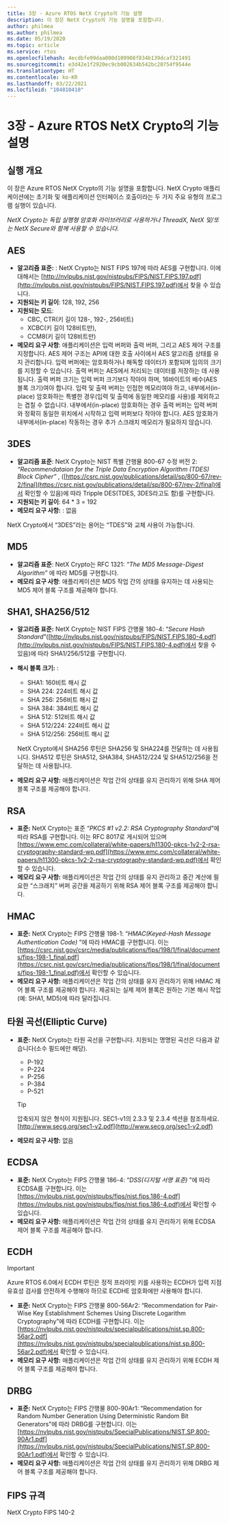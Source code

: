 ```yaml
---
title: 3장 - Azure RTOS NetX Crypto의 기능 설명
description: 이 장은 NetX Crypto의 기능 설명을 포함합니다.
author: philmea
ms.author: philmea
ms.date: 05/19/2020
ms.topic: article
ms.service: rtos
ms.openlocfilehash: 4ecdbfe99daa000d109908f834b139dcaf321491
ms.sourcegitcommit: e3d42e1f2920ec9cb002634b542bc20754f9544e
ms.translationtype: HT
ms.contentlocale: ko-KR
ms.lasthandoff: 03/22/2021
ms.locfileid: "104810410"
---
```

# <a name="chapter-3---functional-description-of-azure-rtos-netx-crypto"></a>3장 - Azure RTOS NetX Crypto의 기능 설명

## <a name="execution-overview"></a>실행 개요

이 장은 Azure RTOS NetX Crypto의 기능 설명을 포함합니다. NetX Crypto 애플리케이션에는 초기화 및 애플리케이션 인터페이스 호출이라는 두 가지 주요 유형의 프로그램 실행이 있습니다.

*NetX Crypto는 독립 실행형 암호화 라이브러리로 사용하거나 ThreadX, NetX 및/또는 NetX Secure와 함께 사용할 수 있습니다.*

## <a name="aes"></a>AES

- **알고리즘 표준:** : NetX Crypto는 NIST FIPS 197에 따라 AES를 구현합니다. 이에 대해서는 [http://nvlpubs.nist.gov/nistpubs/FIPS/NIST.FIPS.197.pdf](http://nvlpubs.nist.gov/nistpubs/FIPS/NIST.FIPS.197.pdf)에서 찾을 수 있습니다.
- **지원되는 키 길이**: 128, 192, 256
- **지원되는 모드**:
  - CBC, CTR(키 길이 128-, 192-, 256비트)
  - XCBC(키 길이 128비트만),
  - CCM8(키 길이 128비트만)
- **메모리 요구 사항**: 애플리케이션은 입력 버퍼와 출력 버퍼, 그리고 AES 제어 구조를 지정합니다. AES 제어 구조는 API에 대한 호출 사이에서 AES 알고리즘 상태를 유지 관리합니다. 입력 버퍼에는 암호화하거나 해독할 데이터가 포함되며 임의의 크기를 지정할 수 있습니다. 출력 버퍼는 AES에서 처리되는 데이터를 저장하는 데 사용됩니다. 출력 버퍼 크기는 입력 버퍼 크기보다 작아야 하며, 16바이트의 배수(AES 블록 크기)여야 합니다. 입력 및 출력 버퍼는 인접한 메모리여야 하고, 내부에서(in-place) 암호화하는 특별한 경우(입력 및 출력에 동일한 메모리를 사용)를 제외하고는 겹칠 수 없습니다. 내부에서(in-place) 암호화하는 경우 출력 버퍼는 입력 버퍼와 정확히 동일한 위치에서 시작하고 입력 버퍼보다 작아야 합니다. AES 암호화가 내부에서(in-place) 작동하는 경우 추가 스크래치 메모리가 필요하지 않습니다.

## <a name="3des"></a>3DES

- **알고리즘 표준**: NetX Crypto는 NIST 특별 간행물 800-67 수정 버전 2: *“Recommendataion for the Triple Data Encryption Algorithm (TDES) Block Cipher”* , ([https://csrc.nist.gov/publications/detail/sp/800-67/rev-2/final](https://csrc.nist.gov/publications/detail/sp/800-67/rev-2/final)에서 확인할 수 있음)에 따라 Tripple DES(TDES, 3DES라고도 함)를 구현합니다.
- **지원되는 키 길이**: 64 * 3 = 192
- **메모리 요구 사항:** : 없음

NetX Crypto에서 “3DES”라는 용어는 “TDES”와 교체 사용이 가능합니다.

## <a name="md5"></a>MD5

- **알고리즘 표준**: NetX Crypto는 RFC 1321: *“The MD5 Message-Digest Algorithm”* 에 따라 MD5를 구현합니다.
- **메모리 요구 사항**: 애플리케이션은 MD5 작업 간의 상태를 유지하는 데 사용되는 MD5 제어 블록 구조를 제공해야 합니다.

## <a name="sha1-sha256512"></a>SHA1, SHA256/512

- **알고리즘 표준:** NetX Crypto는 NIST FIPS 간행물 180-4: “*Secure Hash Standard*”([http://nvlpubs.nist.gov/nistpubs/FIPS/NIST.FIPS.180-4.pdf](http://nvlpubs.nist.gov/nistpubs/FIPS/NIST.FIPS.180-4.pdf)에서 찾을 수 있음)에 따라 SHA1/256/512를 구현합니다.
- **해시 블록 크기:** :
  - SHA1: 160비트 해시 값
  - SHA 224: 224비트 해시 값
  - SHA 256: 256비트 해시 값
  - SHA 384: 384비트 해시 값
  - SHA 512: 512비트 해시 값
  - SHA 512/224: 224비트 해시 값
  - SHA 512/256: 256비트 해시 값

  NetX Crypto에서 SHA256 루틴은 SHA256 및 SHA224를 전달하는 데 사용됩니다. SHA512 루틴은 SHA512, SHA384, SHA512/224 및 SHA512/256을 전달하는 데 사용됩니다.
- **메모리 요구 사항:** 애플리케이션은 작업 간의 상태를 유지 관리하기 위해 SHA 제어 블록 구조를 제공해야 합니다.

## <a name="rsa"></a>RSA

- **표준:** NetX Crypto는 표준 “*PKCS #1 v2.2: RSA Cryptography Standard*”에 따라 RSA를 구현합니다. 이는 RFC 8017로 게시되어 있으며 [https://www.emc.com/collateral/white-papers/h11300-pkcs-1v2-2-rsa-cryptography-standard-wp.pdf](https://www.emc.com/collateral/white-papers/h11300-pkcs-1v2-2-rsa-cryptography-standard-wp.pdf)에서 확인할 수 있습니다.
- **메모리 요구 사항:** 애플리케이션은 작업 간의 상태를 유지 관리하고 중간 계산에 필요한 “스크래치” 버퍼 공간을 제공하기 위해 RSA 제어 블록 구조를 제공해야 합니다.

## <a name="hmac"></a>HMAC

- **표준:** NetX Crypto는 FIPS 간행물 198-1: “*HMAC(Keyed-Hash Message Authentication Code)* ”에 따라 HMAC를 구현합니다. 이는 [https://csrc.nist.gov/csrc/media/publications/fips/198/1/final/documents/fips-198-1_final.pdf](https://csrc.nist.gov/csrc/media/publications/fips/198/1/final/documents/fips-198-1_final.pdf)에서 확인할 수 있습니다.
- **메모리 요구 사항:** 애플리케이션은 작업 간의 상태를 유지 관리하기 위해 HMAC 제어 블록 구조를 제공해야 합니다. 제공되는 실제 제어 블록은 원하는 기본 해시 작업(예: SHA1, MD5)에 따라 달라집니다.

## <a name="elliptic-curve"></a>타원 곡선(Elliptic Curve)

- **표준:** NetX Crypto는 타원 곡선을 구현합니다. 지원되는 명명된 곡선은 다음과 같습니다(소수 필드에만 해당).
  - P-192
  - P-224
  - P-256
  - P-384
  - P-521

   > [!TIP]
   > 압축되지 않은 형식이 지원됩니다. SEC1-v1의 2.3.3 및 2.3.4 섹션을 참조하세요. [http://www.secg.org/sec1-v2.pdf](http://www.secg.org/sec1-v2.pdf)

- **메모리 요구 사항:** 없음

## <a name="ecdsa"></a>ECDSA

- **표준:** NetX Crypto는 FIPS 간행물 186-4: “*DSS(디지털 서명 표준)* ”에 따라 ECDSA를 구현합니다. 이는 [https://nvlpubs.nist.gov/nistpubs/fips/nist.fips.186-4.pdf](https://nvlpubs.nist.gov/nistpubs/fips/nist.fips.186-4.pdf)에서 확인할 수 있습니다.
- **메모리 요구 사항:** 애플리케이션은 작업 간의 상태를 유지 관리하기 위해 ECDSA 제어 블록 구조를 제공해야 합니다.

## <a name="ecdh"></a>ECDH

> [!IMPORTANT]
> Azure RTOS 6.0에서 ECDH 루틴은 정적 프라이빗 키를 사용하는 ECDH가 입력 지점 유효성 검사를 안전하게 수행해야 하므로 ECDHE 암호화에만 사용해야 합니다.

- **표준:** NetX Crypto는 FIPS 간행물 800-56Ar2: “Recommendation for Pair-Wise Key Establishment Schemes Using Discrete Logarithm Cryptography”에 따라 ECDH를 구현합니다. 이는 [https://nvlpubs.nist.gov/nistpubs/specialpublications/nist.sp.800-56ar2.pdf](https://nvlpubs.nist.gov/nistpubs/specialpublications/nist.sp.800-56ar2.pdf)에서 확인할 수 있습니다.
- **메모리 요구 사항:** 애플리케이션은 작업 간의 상태를 유지 관리하기 위해 ECDH 제어 블록 구조를 제공해야 합니다.

## <a name="drbg"></a>DRBG

- **표준:** NetX Crypto는 FIPS 간행물 800-90Ar1: “Recommendation for Random Number Generation Using Deterministic Random Bit Generators”에 따라 DRBG를 구현합니다. 이는 [https://nvlpubs.nist.gov/nistpubs/SpecialPublications/NIST.SP.800-90Ar1.pdf](https://nvlpubs.nist.gov/nistpubs/SpecialPublications/NIST.SP.800-90Ar1.pdf)에서 확인할 수 있습니다.
- **메모리 요구 사항:** 애플리케이션은 작업 간의 상태를 유지 관리하기 위해 DRBG 제어 블록 구조를 제공해야 합니다.

## <a name="fips-compliant"></a>FIPS 규격

NetX Crypto FIPS 140-2